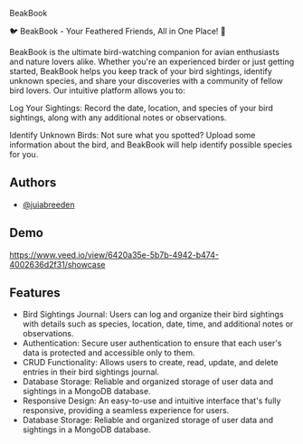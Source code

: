 BeakBook

🐦 BeakBook - Your Feathered Friends, All in One Place! 🦉

BeakBook is the ultimate bird-watching companion for avian enthusiasts and nature lovers alike. Whether you're an experienced birder or just getting started, BeakBook helps you keep track of your bird sightings, identify unknown species, and share your discoveries with a community of fellow bird lovers. Our intuitive platform allows you to:

Log Your Sightings: Record the date, location, and species of your bird sightings, along with any additional notes or observations.

Identify Unknown Birds: Not sure what you spotted? Upload some information about the bird, and BeakBook will help identify possible species for you.


## Authors

- [@juiabreeden](https://github.com/juliabreeden)


## Demo

https://www.veed.io/view/6420a35e-5b7b-4942-b474-4002636d2f31/showcase


## Features

- Bird Sightings Journal: Users can log and organize their bird sightings with details such as species, location, date, time, and additional notes or observations.
- Authentication: Secure user authentication to ensure that each user's data is protected and accessible only to them.
- CRUD Functionality: Allows users to create, read, update, and delete entries in their bird sightings journal.
- Database Storage: Reliable and organized storage of user data and sightings in a MongoDB database.
- Responsive Design: An easy-to-use and intuitive interface that's fully responsive, providing a seamless experience for users.
- Database Storage: Reliable and organized storage of user data and sightings in a MongoDB database.

